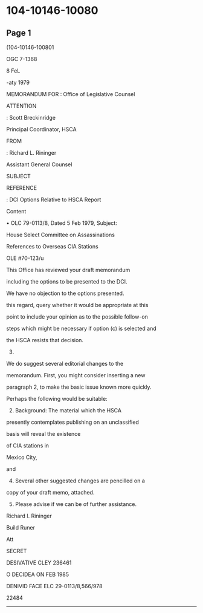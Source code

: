 # 104-10146-10080

## Page 1

(104-10146-100801

OGC 7-1368

8 FeL

-aty 1979

MEMORANDUM FOR : Office of Legislative Counsel

ATTENTION

: Scott Breckinridge

Principal Coordinator, HSCA

FROM

: Richard L. Rininger

Assistant General Counsel

SUBJECT

REFERENCE

: DCI Options Relative to HSCA Report

Content

• OLC 79-0113/8, Dated 5 Feb 1979, Subject:

House Select Committee on Assassinations

References to Overseas CIA Stations

OLE #70-123/u

This Office has reviewed your draft memorandum

including the options to be presented to the DCI.

We have no objection to the options presented.

this regard, query whether it would be appropriate at this

point to include your opinion as to the possible follow-on

steps which might be necessary if option (c) is selected and

the HSCA resists that decision.

3.

We do suggest several editorial changes to the

memorandum. First, you might consider inserting a new

paragraph 2, to make the basic issue known more quickly.

Perhaps the following would be suitable:

2. Background: The material which the HSCA

presently contemplates publishing on an unclassified

basis will reveal the existence

of CIA stations in

Mexico City,

and

4. Several other suggested changes are pencilled on a

copy of your draft memo, attached.

5. Please advise if we can be of further assistance.

Richard I. Rininger

Build Runer

Att

SECRET

DESIVATIVE CLEY 236461

O DECIDEA ON FEB 1985

DENIVID FACE ELC 29-0113/8,566/978

22484

---

